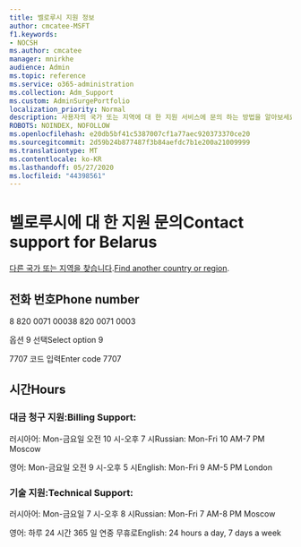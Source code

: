 ```yaml
---
title: 벨로루시 지원 정보
author: cmcatee-MSFT
f1.keywords:
- NOCSH
ms.author: cmcatee
manager: mnirkhe
audience: Admin
ms.topic: reference
ms.service: o365-administration
ms.collection: Adm_Support
ms.custom: AdminSurgePortfolio
localization_priority: Normal
description: 사용자의 국가 또는 지역에 대 한 지원 서비스에 문의 하는 방법을 알아보세요.
ROBOTS: NOINDEX, NOFOLLOW
ms.openlocfilehash: e20db5bf41c5387007cf1a77aec920373370ce20
ms.sourcegitcommit: 2d59b24b877487f3b84aefdc7b1e200a21009999
ms.translationtype: MT
ms.contentlocale: ko-KR
ms.lasthandoff: 05/27/2020
ms.locfileid: "44398561"
---
```

# <a name="contact-support-for-belarus"></a><span data-ttu-id="16e88-103">벨로루시에 대 한 지원 문의</span><span class="sxs-lookup"><span data-stu-id="16e88-103">Contact support for Belarus</span></span>

<span data-ttu-id="16e88-104">[다른 국가 또는 지역을 찾습니다](../contact-support-for-business-products.md).</span><span class="sxs-lookup"><span data-stu-id="16e88-104">[Find another country or region](../contact-support-for-business-products.md).</span></span>

## <a name="phone-number"></a><span data-ttu-id="16e88-105">전화 번호</span><span class="sxs-lookup"><span data-stu-id="16e88-105">Phone number</span></span>
<span data-ttu-id="16e88-106">8 820 0071 0003</span><span class="sxs-lookup"><span data-stu-id="16e88-106">8 820 0071 0003</span></span>

<span data-ttu-id="16e88-107">옵션 9 선택</span><span class="sxs-lookup"><span data-stu-id="16e88-107">Select option 9</span></span>

<span data-ttu-id="16e88-108">7707 코드 입력</span><span class="sxs-lookup"><span data-stu-id="16e88-108">Enter code 7707</span></span>

## <a name="hours"></a><span data-ttu-id="16e88-109">시간</span><span class="sxs-lookup"><span data-stu-id="16e88-109">Hours</span></span>
### <a name="billing-support"></a><span data-ttu-id="16e88-110">대금 청구 지원:</span><span class="sxs-lookup"><span data-stu-id="16e88-110">Billing Support:</span></span>

<span data-ttu-id="16e88-111">러시아어: Mon-금요일 오전 10 시-오후 7 시</span><span class="sxs-lookup"><span data-stu-id="16e88-111">Russian: Mon-Fri 10 AM-7 PM Moscow</span></span>

<span data-ttu-id="16e88-112">영어: Mon-금요일 오전 9 시-오후 5 시</span><span class="sxs-lookup"><span data-stu-id="16e88-112">English: Mon-Fri 9 AM-5 PM London</span></span>

### <a name="technical-support"></a><span data-ttu-id="16e88-113">기술 지원:</span><span class="sxs-lookup"><span data-stu-id="16e88-113">Technical Support:</span></span>

<span data-ttu-id="16e88-114">러시아어: Mon-금요일 7 시-오후 8 시</span><span class="sxs-lookup"><span data-stu-id="16e88-114">Russian: Mon-Fri 7 AM-8 PM Moscow</span></span>

<span data-ttu-id="16e88-115">영어: 하루 24 시간 365 일 연중 무휴로</span><span class="sxs-lookup"><span data-stu-id="16e88-115">English: 24 hours a day, 7 days a week</span></span>
